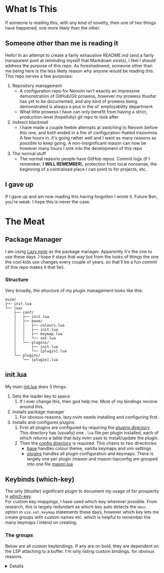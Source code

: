 # What Is This
If someone is reading this, with any kind of novelty, then one of two things have happened, one more likely than the other.
## Someone other than me is reading it
Hello! In an attempt to create a fairly exhaustive README.md (and a fairly transparent punt at reminding myself that Markdown exists), I feel I should address the purpose of this repo. 
As foreshadowed, someone other than me being here is the less likely reason why anyone would be reading this. This repo serves a few purposes:
1. Repository management
     * A configuration repo for Neovim isn't exactly an impressive demonstration of GitHub/Git prowess, however my prowess thusfar has yet to be documented, and any kind of prowess being
       demonstrated is always a plus in the ol' employability department.
     * What little prowess I have can only benefit from having a strict, production-level (hopefully) git repo to look after
2. Indirect blackmail
     * I have made a couple feeble attempts at switching to Neovim before this one, and both ended in a fire of configuration-fueled insoomnia. A few hours in, it's going rather well and
       I want as many reasons as possible to keep going. A non-insignificant reason can now be however many hours I sink into the development of this repo
3. The normal stuff
     * The normal reasons people have GitHub repos. Commit logs (if I remember, **I WILL REMEMBER**), protection from local nonsense, the beginning of a centralised place I can point to
       for projects, etc.

## I gave up
If I gave up and am now reading this having forgotten I wrote it. Future Ben, you're weak. I hope this is never the case.

# The Meat
## Package Manager
I am using [Lazy.nvim](https://github.com/folke/lazy.nvim) as the package manager. Apparently it's the one to use these days. I hope it stays that way but from the looks of things the
one the cool kids use changes every couple of years, so that'll be a fun commit (if this repo makes it that far).
### Structure
Very broadly, the structure of my plugin management looks like this:   
```
nvim/
├── init.lua
└── lua/
    ├── conf/
    │   ├── init.lua
    │   ├── base/
    │   │   ├── colours.lua
    │   │   ├── init.lua
    │   │   ├── keymap.lua
    │   │   └── set.lua
    │   └── plugins/
    │       ├── init.lua
    │       └── [plugin].lua
    └── plugins/
        └── [plugin].lua
```
## init.lua
My main [init.lua](nvim-config/init.lua) does 3 things:
1. Sets the leader key to space
    1. If I ever change this, then god help me. Most of my bindings revolve around this.
2. Installs package manager
    1. For obvious reasons, lazy.nvim needs installing and configuring first.
3. Installs and configures plugins    
    1. First all plugins are configured by requiring the [plugins directory](nvim-config/plugins). This directory has (usually) one `.lua` file per plugin installed, each of which returns
        a table that lazy.nvim uses to install/update the plugin.   
    2. Then the [config directory](nvim-config/config) is required. This chains to two directories:   
        * [base](nvim-config/config/base) handles colour theme, vanilla keymaps and vim settings   
        * [plugins](nvim-config/config/plugins) handles all plugin configuration and keymaps. There is largely one per plugin (mason and mason-lspconfig are grouped into one file
             [mason.lua](nvim-config/config/plugins/mason.lua)

## Keybinds (which-key)
The only (thusfar) significant plugin to document my usage of for prosperity is [which-key](https://github.com/folke/which-key.nvim).   
For custom key-mappings, I have used which-key wherever possible. From research, this is largely redundant as which-key auto detects the `desc` option in `vim.set.keymap` statements these days,
however which key lets me create groups with custom names etc. which is helpful to remember the many keymaps I intend on creating.
### The groups
Below are all custom keybindings. If any are on bold, they are dependent on the LSP attaching to a buffer. I'm only listing custom bindings, for obvious reasons.
<details>
  
* **System**: `<leader>`    
    This is the bottom layer of keymaps that begin with the leader key. It contains utility keymaps (as broad and non-specific as that term is)
    * `<leader>`
        * Source current file. Basically runs it, mainly for things like configuration.
    * `e`
        * Go to NetFW
    * `Y`
        * Yank line to system clipboard
    * `y`
        * Yank selection to system clipboard
    * `p`
        * Paste selection without nuking yank buffer
    * `r`
        * Rename token under cursor (find and replace in file)
 
          
        **Code**: `c`   
        Any keymaps to do with code semantics (not gotos)
        * `a`
            * **Select a code action**
        * `d`
            * Open diagnostic for diag. under cursor
        * `f`
            * **Format code globally (in normal mode) or for selection (in visual mode)**
        * `l`
            * Sets location list to diagnostics of current file
        * `r`
            * **Rename symbol under cursor**


        **Debug**: `d`
        Any keymaps that interact with the nvim debug adapter (nvim-dap)
        * `b`
            * Toggle breakpoint on this line
        * `c`
            * Continue running the program
 
              
        **Find**: `f`   
        Any keymaps to find something using telescope (usually files, strings or references)
        * `b`
            * Find buffer in open buffers
        * `f`
            * Find file in cwd (wherever `vi` was run from)
        * `d`
            * Find in diagnostics for file
        * `o`
            * Find old files from open history
        * `r`
            * Find references to token under cursor
        * `s`
            * Find string statically
            * Pre-enter string, and then telescope through resultant files
        * `S`
            * Find string dynamically
            * Telescope updates files as you type string (but cannot search through resultant files)
        * `u`
            * Find a previous undo in the undo tree

               
        **Open**: `o`   
        Any keymaps that open a menu
        * `m`
            * Opens Mason to configure LSP server installs etc.
        * `p`
            * Opens plugin manager (at time of writing, lazy.nvim)
         
              
* **Goto**: `g`   
    Any keymaps that go to a place in the file
    * `d`
        * **Go to definition of token under cursor**
    * `D`
        * **Go to declaration of token under cursor**
    * `i`
        * **Go to implementation of function under cursor**
    * `r`
        * **Go to references of token under cursor**
        * Opens in-line pop-up for local buffer only (as opposed to <leader>fr
    * `t`
        * **Go to type definition of token under cursor**  


* **Trouble**: `t`   
    Any keymaps that interact with trouble
    * `d`
        * Open document diagnostics
    * `l`
        * Open location list
    * `q`
        * Open quickfix list
    * `r`
        * **Open references to token under cursor**
    * `t`
        * Toggle Trouble window (basically reruns last Trouble search)
    * `w`
        * Open workspace diagnostics
    * `x`
        * Close trouble
</details>

    
